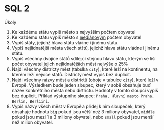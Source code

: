 # SQL 2

Úkoly

1. Ke každému státu vypiš město s nejvyšším počtem obyvatel
1. Ke každému státu vypiš město s [mediánovým](https://cs.wikipedia.org/wiki/Medi%C3%A1n) počtem obyvatel
1. Vypiš státy, jejichž hlava státu vládne i jinému státu.
1. Vypiš nejlidnatější města všech států, jejichž hlava státu vládne i jinému státu.
1. Vypiš všechny dvojice států sdílející stejnou hlavu státu, kterým se liší počet obyvatel jejich nejlidnatějších měst nejvýše o 25%
1. Najdi všechny districty měst (tabulka `city`), které leží na kontinentu, na kterém leží nejvíce států. Districty měst vypiš bez duplicit.
1. Najdi všechny názvy měst a districtů (oboje v tabulce `city`), které leží v Evropě. Výsledkem bude jeden sloupec, který v sobě obsahuje buď název konkrétního města nebo districtu. Hodnoty v tomto sloupci vypiš bez duplicit. Příklad výstupního sloupce: `Praha, Hlavní mesto Praha, Berlin, Berliini`.
1. Vypiš názvy všech měst v Evropě a přidej k nim sloupeček, který obsahuje hodnotu `big` pokud jsou větší než 3 miliony obyvatel, `middle` pokud jsou mezi 1 a 3 miliony obyvatel, nebo `small` pokud jsou menší než milion obyvatel.
